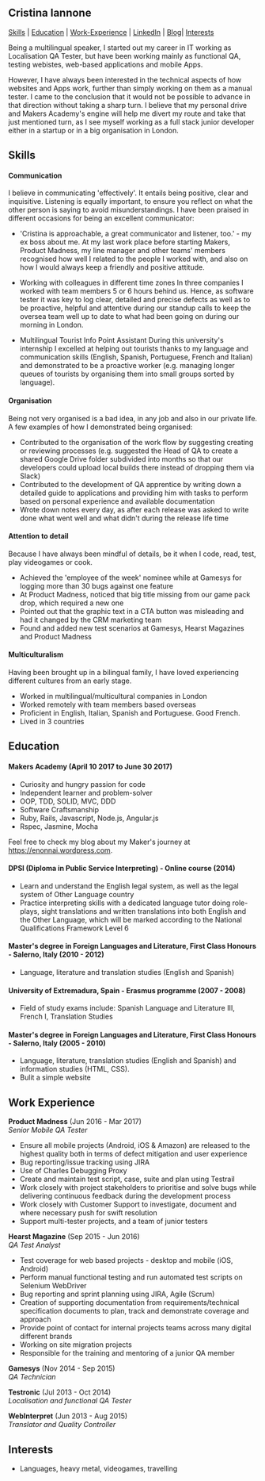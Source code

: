 ## Cristina Iannone

[Skills](#skills) | [Education](#education) | [Work-Experience](#work-experience) | [LinkedIn](https://www.linkedin.com/in/cristina-iannone-87266152//) | [Blog](https://enonnai.wordpress.com/)| [Interests](#interests)

Being a multilingual speaker, I started out my career in IT working as Localisation QA Tester, but have been working mainly as functional QA, testing webistes, web-based applications and mobile Apps.

However, I have always been interested in the technical aspects of how websites and Apps work, further than simply working on them as a manual tester. I came to the conclusion that it would not be possible to advance in that direction without taking a sharp turn. I believe that my personal drive and Makers Academy's engine will help me divert my route and take that just mentioned turn, as I see myself working as a full stack junior developer either in a startup or in a big organisation in London.

## Skills

#### Communication

I believe in communicating 'effectively'. It entails being positive, clear and inquisitive. Listening is equally important, to ensure you reflect on what the other person is saying to avoid misunderstandings. I have been praised in different occasions for being an excellent communicator:

- 'Cristina is approachable, a great communicator and listener, too.' - my ex boss about me.
At my last work place before starting Makers, Product Madness, my line manager and other teams' members recognised how well I related to the people I worked with, and also on how I would always keep a friendly and positive attitude.

- Working with colleagues in different time zones
In three companies I worked with team members 5 or 6 hours behind us. Hence, as software tester it was key to log clear, detailed and precise defects as well as to be proactive, helpful and attentive during our standup calls to keep the oversea team well up to date to what had been going on during our morning in London.

- Multilingual Tourist Info Point Assistant
During this university's internship I excelled at helping out tourists thanks to my language and communication skills (English, Spanish, Portuguese, French and Italian) and demonstrated to be a proactive worker (e.g. managing longer queues of tourists by organising them into small groups sorted by language).

#### Organisation

Being not very organised is a bad idea, in any job and also in our private life. A few examples of how I demonstrated being organised:

- Contributed to the organisation of the work flow by suggesting creating or reviewing processes (e.g. suggested the Head of QA to create a shared Google Drive folder subdivided into months so that our developers could upload local builds there instead of dropping them via Slack)
- Contributed to the development of QA apprentice by writing down a detailed guide to applications and providing him with tasks to perform based on personal experience and available documentation
- Wrote down notes every day, as after each release was asked to write done what went well and what didn't during the release life time

#### Attention to detail

Because I have always been mindful of details, be it when I code, read, test, play videogames or cook.

- Achieved the 'employee of the week' nominee while at Gamesys for logging more than 30 bugs against one feature
- At Product Madness, noticed that big title missing from our game pack drop, which required a new one
- Pointed out that the graphic text in a CTA button was misleading and had it changed by the CRM marketing team
- Found and added new test scenarios at Gamesys, Hearst Magazines and Product Madness

#### Multiculturalism

Having been brought up in a bilingual family, I have loved experiencing different cultures from an early stage.

- Worked in multilingual/multicultural companies in London
- Worked remotely with team members based overseas
- Proficient in English, Italian, Spanish and Portuguese. Good French.
- Lived in 3 countries

## Education

#### Makers Academy (April 10 2017 to June 30 2017)

- Curiosity and hungry passion for code
- Independent learner and problem-solver
- OOP, TDD, SOLID, MVC, DDD
- Software Craftsmanship
- Ruby, Rails, Javascript, Node.js, Angular.js
- Rspec, Jasmine, Mocha

Feel free to check my blog about my Maker's journey at https://enonnai.wordpress.com.

#### DPSI (Diploma in Public Service Interpreting) - Online course (2014)

- Learn and understand the English legal system, as well as the legal system of Other Language country
- Practice interpreting skills with a dedicated language tutor doing role-plays, sight translations and written translations into both English and the Other Language, which will be marked according to the National Qualifications Framework Level 6

#### Master's degree in Foreign Languages and Literature, First Class Honours - Salerno, Italy (2010 - 2012)
- Language, literature and translation studies (English and Spanish)

#### University of Extremadura, Spain - Erasmus programme (2007 - 2008)
- Field of study exams include: Spanish Language and Literature III, French I, Translation Studies

#### Master's degree in Foreign Languages and Literature, First Class Honours - Salerno, Italy (2005 - 2010)
- Language, literature, translation studies (English and Spanish) and information studies (HTML, CSS).
- Bulit a simple website

## Work Experience

**Product Madness** (Jun 2016 - Mar 2017)  
*Senior Mobile QA Tester*

- Ensure all mobile projects (Android, iOS & Amazon) are released to the highest quality both in terms of defect mitigation and user experience
- Bug reporting/issue tracking using JIRA
- Use of Charles Debugging Proxy
- Create and maintain test script, case, suite and plan using Testrail
- Work closely with project stakeholders to prioritise and solve bugs while delivering continuous feedback during the development process
- Work closely with Customer Support to investigate, document and where necessary push for swift resolution
- Support multi-tester projects, and a team of junior testers

**Hearst Magazine** (Sep 2015 - Jun 2016)  
*QA Test Analyst*

- Test coverage for web based projects - desktop and mobile (iOS, Android)
- Perform manual functional testing and run automated test scripts on Selenium WebDriver
- Bug reporting and sprint planning using JIRA, Agile (Scrum)
- Creation of supporting documentation from requirements/technical specification documents to plan, track and demonstrate coverage and approach
- Provide point of contact for internal projects teams across many digital different brands
- Working on site migration projects
- Responsible for the training and mentoring of a junior QA member

**Gamesys** (Nov 2014 - Sep 2015)  
*QA Technician*

**Testronic** (Jul 2013 - Oct 2014)  
*Localisation and functional QA Tester*

**WebInterpret** (Jun 2013 - Aug 2015)  
*Translator and Quality Controller*

## Interests

- Languages, heavy metal, videogames, travelling
